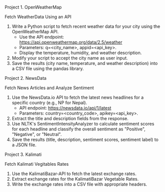Project 1. OpenWeatherMap

Fetch WeatherData Using an API
1.	Write a Python script to fetch recent weather data for your city using the OpenWeatherMap API.
	- Use the API endpoint: https://api.openweathermap.org/data/2.5/weather
	- Parameters: q=<city_name>, appid=<api_key>.
	- Display the temperature, humidity, and weather description.
2.	Modify your script to accept the city name as user input.
3.	Save the results (city name, temperature, and weather description) into a CSV file using the pandas library.

Project 2. NewsData

Fetch News Articles and Analyze Sentiment
1.	Use the NewsData.io API to fetch the latest news headlines for a specific country (e.g., NP for Nepal).
	- API endpoint: https://newsdata.io/api/1/latest
	- Parameters: country=<country_code>, apikey=<api_key>.
2.	Extract the title and description fields from the response.
3.	Use NLTK's SentimentIntensityAnalyzer to calculate sentiment scores for each headline and classify the overall sentiment as "Positive", "Negative", 	or "Neutral".
4.	Save the results (title, description, sentiment scores, sentiment label) to a JSON file.

Project 3. Kalimati

Fetch Kalimati Vegitables Rates
1.	Use the KalimatiBazar-API to fetch the latest exchange rates.
2.	Extract exchange rates for the KalimatiBazar Vegetable Rates.
3.	Write the exchange rates into a CSV file with appropriate headers.
